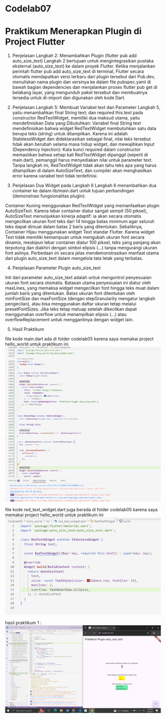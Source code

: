 # Codelab07

# Praktikum Menerapkan Plugin di Project Flutter  


1. Penjelasan Langkah 2: Menambahkan Plugin (flutter pub add auto_size_text)
Langkah 2 bertujuan untuk mengintegrasikan pustaka eksternal (auto_size_text) ke dalam proyek Flutter. Ketika menjalankan perintah flutter pub add auto_size_text di terminal, Flutter secara otomatis mendapatkan versi terbaru dari plugin tersebut dari Pub.dev, menuliskan nama plugin dan versinya ke dalam file pubspec.yaml di bawah bagian dependencies dan menjalankan proses flutter pub get di belakang layar, yang mengunduh paket tersebut dan membuatnya tersedia untuk di-import dan digunakan oleh kode Dart.

2. Penjelasan Langkah 5: Membuat Variabel text dan Parameter
Langkah 5, yaitu menambahkan final String text; dan required this.text pada constructor RedTextWidget, memiliki dua maksud utama, yaitu mendefinisikan Data yang Dibutuhkan: Variabel final String text mendefinisikan bahwa widget RedTextWidget membutuhkan satu data berupa teks (string) untuk ditampilkan. Karena ini adalah StatelessWidget dan dideklarasikan sebagai final, nilai teks tersebut tidak akan berubah selama masa hidup widget, dan mewajibkan Input (Dependency Injection): Kata kunci required dalam constructor memastikan bahwa setiap kali RedTextWidget dipanggil (seperti di main.dart), pemanggil harus menyediakan nilai untuk parameter text. Tanpa langkah ini, RedTextWidget tidak akan tahu teks apa yang harus ditampilkan di dalam AutoSizeText, dan compiler akan menghasilkan error karena variabel text tidak terdefinisi.

3. Penjelasan Dua Widget pada Langkah 6
Langkah 6 menambahkan dua container ke dalam lib/main.dart untuk tujuan perbandingan (demonstrasi fungsionalitas plugin):

Container Kuning menggunakan RedTextWidget yang memanfaatkan plugin AutoSizeText. Karena lebar container diatur sangat sempit (50 piksel), AutoSizeText menunjukkan kinerja adaptif: ia akan secara otomatis mengecilkan ukuran font teks dari 14 hingga batas minimum agar seluruh teks dapat dimuat dalam batas 2 baris yang ditentukan. Sebaliknya, Container Hijau menggunakan widget Text standar Flutter. Karena widget Text tidak memiliki kemampuan untuk mengubah ukuran font secara dinamis, meskipun lebar container diatur 100 piksel, teks yang panjang akan terpotong dan diakhiri dengan simbol elipsis (...) tanpa mengurangi ukuran font aslinya. Perbedaan ini secara jelas mendemonstrasikan manfaat utama dari plugin auto_size_text dalam mengelola tata letak yang terbatas.

4. Penjelasan Parameter Plugin auto_size_text

Inti dari parameter auto_size_text adalah untuk mengontrol penyesuaian ukuran font secara otomatis. Batasan utama penyesuaian ini diatur oleh maxLines, yang memaksa widget mengecilkan font hingga teks muat dalam jumlah baris yang ditentukan. Batas ukuran font ditentukan oleh minFontSize dan maxFontSize (dengan stepGranularity mengatur langkah pengecilan), atau bisa menggunakan daftar ukuran tetap melalui presetFontSizes. Jika teks tetap meluap setelah dikecilkan dapat menggunakan overflow untuk menampilkan elipsis (...) atau overflowReplacement untuk menggantinya dengan widget lain.

5. Hasil Praktikum  

file kode main.dart ada di folder codelab05 karena saya memakai project hello_world untuk praktikum ini    
![Gambar main](img/main.png)  

file kode red_text_widget.dart juga berada di folder codelab05 karena saya memakai project hello_world untuk praktikum ini    
![Gambar File red_text_widget.dart](img/redtextwidget.png)  

hasil praktikum 1 :   
![Gambar Praktikum 1](img/praktikum1.png)  

